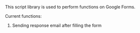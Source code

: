 This script library is used to perform functions on Google Forms.

Current functions:

1. Sending response email after filling the form
